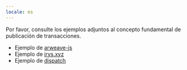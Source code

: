 ```yaml
---
locale: es
---
```


Por favor, consulte los ejemplos adjuntos al concepto fundamental de publicación de transacciones.

-   Ejemplo de [arweave-js](/guides/posting-transactions/arweave-js.md)
-   Ejemplo de [irys.xyz](/guides/posting-transactions/irys.md)
-   Ejemplo de [dispatch](/guides//posting-transactions/dispatch.md)
